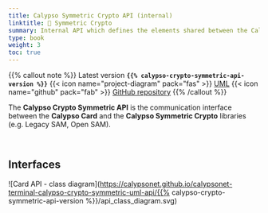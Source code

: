 ```yaml
---
title: Calypso Symmetric Crypto API (internal)
linktitle: 🔶 Symmetric Crypto
summary: Internal API which defines the elements shared between the Calypso Card and the Calypso Symmetric Crypto libraries.
type: book
weight: 3
toc: true
---
```


{{% callout note %}}
Latest version **`{{% calypso-crypto-symmetric-api-version %}}`**
<span class="component-metadata">{{< icon name="project-diagram" pack="fas" >}} [UML](https://calypsonet.github.io/calypsonet-terminal-calypso-crypto-symmetric-uml-api/)</span>
<span class="component-metadata">{{< icon name="github" pack="fab" >}} [GitHub repository](https://github.com/calypsonet/calypsonet-terminal-calypso-crypto-symmetric-uml-api/)</span>
{{% /callout %}}

The **Calypso Crypto Symmetric API** is the communication interface between the **Calypso Card** and the 
**Calypso Symmetric Crypto** libraries (e.g. Legacy SAM, Open SAM).

<br>

## Interfaces

![Card API - class diagram](https://calypsonet.github.io/calypsonet-terminal-calypso-crypto-symmetric-uml-api/{{% calypso-crypto-symmetric-api-version %}}/api_class_diagram.svg)
